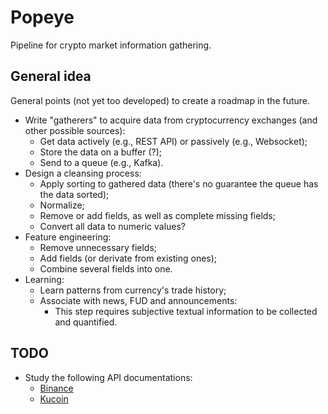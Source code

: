 # Popeye

Pipeline for crypto market information gathering.

## General idea

General points (not yet too developed) to create a roadmap in the future.

- Write "gatherers" to acquire data from cryptocurrency exchanges (and other possible sources):
    - Get data actively (e.g., REST API) or passively (e.g., Websocket);
    - Store the data on a buffer (?);
    - Send to a queue (e.g., Kafka).
- Design a cleansing process:
    - Apply sorting to gathered data (there's no guarantee the queue has the data sorted);
    - Normalize;
    - Remove or add fields, as well as complete missing fields;
    - Convert all data to numeric values?
- Feature engineering:
    - Remove unnecessary fields;
    - Add fields (or derivate from existing ones);
    - Combine several fields into one.
- Learning:
    - Learn patterns from currency's trade history;
    - Associate with news, FUD and announcements:
        - This step requires subjective textual information to be collected and quantified.

## TODO

- Study the following API documentations:
    - [Binance](https://github.com/binance-exchange/binance-official-api-docs)
    - [Kucoin](https://kucoinapidocs.docs.apiary.io/#)

